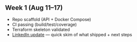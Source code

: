 ## Week 1 (Aug 11–17)
- Repo scaffold (API + Docker Compose)
- CI passing (build/test/coverage)
- Terraform skeleton validated
- [LinkedIn update](https://www.linkedin.com/posts/jonathan-l-smith_dotnet-featureflags-observability-activity-7361074014951264259-ipuz?utm_source=share&utm_medium=member_desktop&rcm=ACoAACOvxHQBRnMKyd0QWMmrAI7PPtOupDOLX4U) — quick skim of what shipped + next steps
